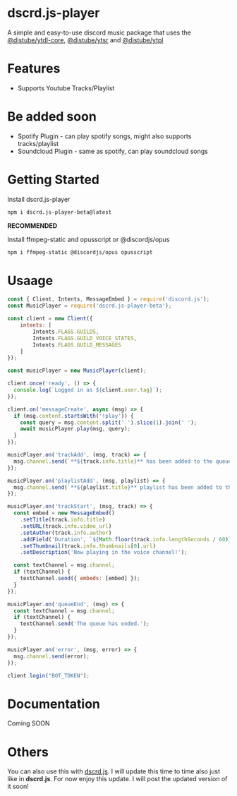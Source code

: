# dscrd.js-player

A simple and easy-to-use discord music package that uses the [@distube/ytdl-core](https://www.npmjs.com/package/@distube/ytdl-core), [@distube/ytsr](https://www.npmjs.com/package/@distube/ytsr) and [@distube/ytpl](https://www.npmjs.com/package/@distube/ytpl)

# Features

- Supports Youtube Tracks/Playlist

# Be added soon

- Spotify Plugin - can play spotify songs, might also supports tracks/playlist
- Soundcloud Plugin - same as spotify, can play soundcloud songs

# Getting Started

Install dscrd.js-player

```bash
npm i dscrd.js-player-beta@latest
```

**RECOMMENDED**

Install ffmpeg-static and opusscript or @discordjs/opus

```bash
npm i ffmpeg-static @discordjs/opus opusscript
```

# Usaage

```js
const { Client, Intents, MessageEmbed } = require('discord.js');
const MusicPlayer = require('dscrd.js-player-beta');

const client = new Client({ 
    intents: [
        Intents.FLAGS.GUILDS, 
        Intents.FLAGS.GUILD_VOICE_STATES, 
        Intents.FLAGS.GUILD_MESSAGES
    ] 
});

const musicPlayer = new MusicPlayer(client);

client.once('ready', () => {
  console.log(`Logged in as ${client.user.tag}`);
});

client.on('messageCreate', async (msg) => {
  if (msg.content.startsWith('!play')) {
    const query = msg.content.split(' ').slice(1).join(' ');
    await musicPlayer.play(msg, query);
  }
});

musicPlayer.on('trackAdd', (msg, track) => {
  msg.channel.send(`**${track.info.title}** has been added to the queue`);
});

musicPlayer.on('playlistAdd', (msg, playlist) => {
  msg.channel.send(`**${playlist.title}** playlist has been added to the queue`);
});

musicPlayer.on('trackStart', (msg, track) => {
  const embed = new MessageEmbed()
    .setTitle(track.info.title)
    .setURL(track.info.video_url)
    .setAuthor(track.info.author)
    .addField('Duration', `${Math.floor(track.info.lengthSeconds / 60)}:${track.info.lengthSeconds % 60}`)
    .setThumbnail(track.info.thumbnails[0].url)
    .setDescription('Now playing in the voice channel!');

  const textChannel = msg.channel;
  if (textChannel) {
    textChannel.send({ embeds: [embed] });
  }
});

musicPlayer.on('queueEnd', (msg) => {
  const textChannel = msg.channel;
  if (textChannel) {
    textChannel.send('The queue has ended.');
  }
});

musicPlayer.on('error', (msg, error) => {
  msg.channel.send(error);
});

client.login("BOT_TOKEN");
```

# Documentation

Coming SOON

# Others

You can also use this with [dscrd.js](https://www.npmjs.com/package/dscrd.js?activeTab=readme). I will update this time to time also just like in __dscrd.js__. For now enjoy this update. I will post the updated version of it soon!
